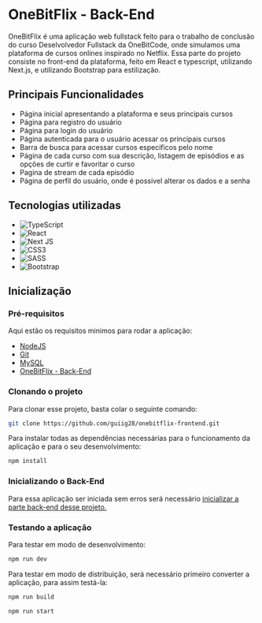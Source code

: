 # OneBitFlix - Back-End

OneBitFlix é uma aplicação web fullstack feito para o trabalho de conclusão do curso Deselvolvedor Fullstack da OneBitCode, onde simulamos uma plataforma de cursos onlines inspirado no Netflix. Essa parte do projeto consiste no front-end da plataforma, feito em React e typescript, utilizando Next.js, e utilizando Bootstrap para estilização.

## Principais Funcionalidades

- Página inicial apresentando a plataforma e seus principais cursos
- Página para registro do usuário
- Página para login do usuário
- Página autenticada para o usuário acessar os principais cursos
- Barra de busca para acessar cursos especificos pelo nome
- Página de cada curso com sua descrição, listagem de episódios e as opções de curtir e favoritar o curso
- Pagina de stream de cada episódio
- Página de perfil do usuário, onde é possivel alterar os dados e a senha

## Tecnologias utilizadas
- ![TypeScript](https://img.shields.io/badge/typescript-%23007ACC.svg?style=for-the-badge&logo=typescript&logoColor=white)
- ![React](https://img.shields.io/badge/react-%2320232a.svg?style=for-the-badge&logo=react&logoColor=%2361DAFB)
- ![Next JS](https://img.shields.io/badge/Next-black?style=for-the-badge&logo=next.js&logoColor=white)
- ![CSS3](https://img.shields.io/badge/css3-%231572B6.svg?style=for-the-badge&logo=css3&logoColor=white)
- ![SASS](https://img.shields.io/badge/SASS-hotpink.svg?style=for-the-badge&logo=SASS&logoColor=white)
- ![Bootstrap](https://img.shields.io/badge/bootstrap-%238511FA.svg?style=for-the-badge&logo=bootstrap&logoColor=white)

## Inicialização

<h3>Pré-requisitos</h3>

Aqui estão os requisitos minimos para rodar a aplicação:

- [NodeJS](https://nodejs.org/en)
- [Git](https://git-scm.com/)
- [MySQL](https://www.mysql.com/)
- [OneBitFlix - Back-End](https://github.com/guiig28/onebitflix-backend)

<h3>Clonando o projeto</h3>

Para clonar esse projeto, basta colar o seguinte comando:

```bash
git clone https://github.com/guiig28/onebitflix-frontend.git
```

Para instalar todas as dependências necessárias para o funcionamento da aplicação e para o seu desenvolvimento:

```bash
npm install
```

<h3>Inicializando o Back-End</h3>

Para essa aplicação ser iniciada sem erros será necessário [inicializar a parte back-end desse projeto.](https://github.com/guiig28/onebitflix-backend/blob/main/README.md#inicializa%C3%A7%C3%A3o)

<h3>Testando a aplicação</h3>

Para testar em modo de desenvolvimento:

```bash
npm run dev
```

Para testar em modo de distribuição, será necessário primeiro converter a aplicação, para assim testá-la:

```bash
npm run build
```

```bash
npm run start
```

